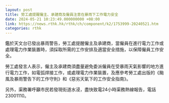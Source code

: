 ```yaml
---
layout: post
title: 勞工處提醒僱主、承建商及僱員注意在暴雨下工作電力安全
date: 2024-05-21 10:23:49.000000000 +08:00
link: https://news.rthk.hk/rthk/ch/component/k2/1753999-20240521.htm
categories: rthk
---
```


鑑於天文台已發出暴雨警告，勞工處提醒僱主及承建商，當僱員在進行電力工作或處理電力作業裝置時，須採取所需的工作安排及適當安全措施，以保障僱員工作安全。

勞工處發言人表示，僱主及承建商須盡量避免委派僱員在受暴雨天氣影響的地方進行電力工作，如電弧焊接工作，或處理電力作業裝置，及應參考勞工處出版的《颱風及暴雨警告下的工作守則》和《惡劣天氣下的工作安全指南》。

另外，渠務署呼籲市民若發現街道水浸，盡快致電24小時渠務熱線報告，電話 23001110。
